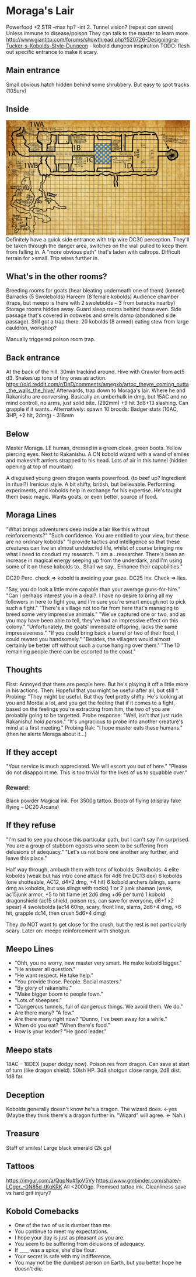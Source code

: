 # Moraga's Lair
Powerfood +2 STR –max hp? -int 2. Tunnel vision? (repeat con saves)
Unless immune to disease/poison
They can talk to the master to learn more.
http://www.giantitp.com/forums/showthread.php?520726-Designing-a-Tucker-s-Kobolds-Style-Dungeon - kobold dungeon inspiration
TODO: flesh out specific entrance to make it scary.

## Main entrance
Small obvious hatch hidden behind some shrubbery. But easy to spot tracks (10Surv)

## Inside
![](kobold-lair.jpg)
Definitely have a quick side entrance with trip wire DC30 perception.
They'll be taken through the danger area, switches on the wall pulled to keep them from falling in.
A "more obvious path" that's laden with caltrops. Difficult terrain for >small. Trip wires further in.

## What's in the other rooms?
Breeding rooms for goats (hear bleating underneath one of them) (kennel)
Barracks (5 Swolebolds)
Hareem (8 female kobolds)
Audience chamber (traps, but meepo is there with 2 swolebolds – 3 from baracks nearby)
Storage rooms hidden away.
Guard sleep rooms behind those even.
Side passage that's covered in cobwebs and smells damp (abandoned side passage). Still got a trap there.
20 kobolds (8 armed) eating stew from large cauldron, workshop?

Manually triggered poison room trap.

## Back entrance
At the back of the hill. 30min trackind around.
Hive with Crawler from act5 d3. Shakes up tons of tiny ones as action.
https://old.reddit.com/r/DnD/comments/amegxb/artoc_theyre_coming_outta_the_walls_the_hive/
Afterwards, trap down to Moraga's lair. Where he and Rakanishu are conversing.
Basically an umberhulk in dmg, but 15AC and no mind controll, no arms, just solid bite. (292mm)
+9 hit 3d8+13 slashing. Can grapple if it wants..
Alternatively: spawn 10 broods: Badger stats (10AC,  3HP, +2 hit, 2dmg) - 318mm

## Below
Master Moraga. LE human, dressed in a green cloak, green boots. Yellow piercing eyes.
Next to Rakanishu. A CN kobold wizard with a wand of smiles and makeshift antlers strapped to his head.
Lots of air in this tunnel (hidden opening at top of mountain)

A disguised young green dragon wants powerfood. (to beef up? Ingredient in ritual?)
Irenicus style. A bit shifty, british, but believable.
Performing experiments, and kobolds help in exchange for his expertise.
He's taught them basic magic. Wants goats, or even better,  source of food.

## Moraga Lines
"What brings adventurers deep inside a lair like this without reinforcements?"
"Such confidence. You are entitled to your view, but these are no ordinary kobolds"
"I provide tactics and intelligence so that these creatures can live an almost undetected life, whilst of course bringing me what I need to conduct my research.
"I am a ..researcher. There's been an increase in magical energy seeping up from the underdark, and I'm using some of it on these kobolds to.. Shall we say.. Enhance their capabilities."

DC20 Perc. check => kobold is avoiding your gaze.
DC25 Inv. Check => lies.

"Say, you do look a little more capable than your average guns-for-hire."
"Can I perhaps interest you in a deal?. I have no desire to bring all my followers in here to fight you, and I'm sure you're smart enough not to pick such a fight."
"There's a village not too far from here that's managing to breed some very impressive animals."
"We've captured one or two, and as you may have been able to tell, they've had an impressive effect on this colony."
"Unfortunately, the goats' immediate offspring, lacks the same impressiveness."
"If you could bring back a barrel or two of their food, I could reward you handsomely."
"Besides, the villagers would almost certainly be better off without such a curse hanging over them."
"The 10 remaining people there can be escorted to the coast."

## Thoughts
First: Annoyed that there are people here. But he's playing it off a little more in his actions.
Then: Hopeful that you might be useful after all, but still ^.
Probing: "They might be useful. But they feel pretty shifty. He's looking at you and Mordai a lot, and you get the feeling that if it comes to a fight, based on the feelings you're extracting from him, the two of you are probably going to be targetted.
Probe response: "Well, isn't that just rude. Rakanishu! *hold person*."
"It's ungracious to probe into another creature's mind at a first meeting."
Probing Rak: "I hope master eats these humans." (then he alerts Moraga about it...)

## If they accept
"Your service is much appreciated. We will escort you out of here."
"Please do not disappoint me. This is too trivial for the likes of us to squabble over."

### Reward:
Black powder
Magical ink. For 3500g tattoo.
Boots of flying (display fake flying – DC20 Arcana)

## If they refuse
"I'm sad to see you choose this particular path, but I can't say I'm surprised. You are a group of stubborn egoists who seem to be suffering from delusions of adequacy."
"Let's us not bore one another any further, and leave this place."

Half way through, ambush them with tons of kobolds. Swolbolds.
4 elite kobolds (weak but has intro cone attack for 4d6 fire DC13 dex)
6 kobolds (one shotteable, AC12, d4+2 dmg, +4 hit)
6 kobold archers (slings, same dmg as kobolds, but use slings with rocks)
1 or 2 junk shaman (weak, ac15junk armor, +5 to hit flame jet 2d6 dmg +d6 per turn)
1 kobold dragonshield (ac15 shield, poison res, can save for everyone, d6+1 x2 spear)
4 swolebolds (ac14 60hp, scary,  front line, slams, 2d6+4 dmg, +6 hit, grapple dc14, then crush 5d6+4 dmg)

They do NOT want to get close for the crush, but the rest is not particularly scary.
Later on: meepo reinforcement with shotgun.

## Meepo Lines
- "Ohh, you no worry, new master very smart. He make kobold bigger."
- "He answer all question."
- "He want respect. He take help."
- "You provide those. People. Social masters."
- "By glory of rakanishu."
- "Make bigger boom to people town."
- "Lots of sheepses."
- "Dangerous tunnels, full of dangerous things. We avoid them. We do."
- Are there many? "A few."
- Are there many right now? "Dunno, I've been away for a while."
- When do you eat? "When there's food."
- How is your leader? "He good leader."

## Meepo stats
18AC – 18DEX (super dodgy now). Poison res from dragon. Can save at start of turn (like dragon shield).
50ish HP. 3d8 shotgun close range, 2d8 dist. 1d8 far.

## Deception
Kobolds generally doesn't know he's a dragon. The wizard does. <-yes
(Maybe they think there's a dragon further in. "Wizard" will agree. <- Nah.)

## Treasure
Staff of smiles!
Large black emerald (2k gp)

## Tattoos
https://imgur.com/a/QqpNu#1joV5Vy
https://www.gmbinder.com/share/-LCger_-0N85d-tKgKRK
All <2000gp.
Promised tattoo ink.
Cleanliness save vs hard grit injury?

 ## Kobold Comebacks
- One of the two of us is dumber than me.
- You continue to meet my expectations.
- I hope your day is just as pleasant as you are.
- You seem to be suffering from delusions of adequacy.
- If ____ was a spice, she'd be flour.
- Your secret is safe with my indifference.
- You may not be the dumbest person on Earth, but you better hope he doesn't die.
